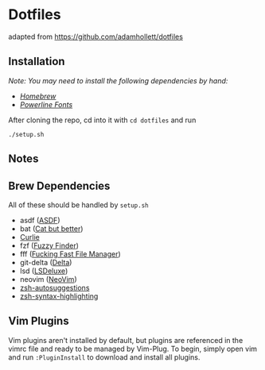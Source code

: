 # Dotfiles

adapted from https://github.com/adamhollett/dotfiles

## Installation

*Note: You may need to install the following dependencies by hand:*
- *[Homebrew](https://brew.sh/)*
- *[Powerline Fonts](https://github.com/powerline/fonts)*

After cloning the repo, cd into it with `cd dotfiles` and run

    ./setup.sh

## Notes

## Brew Dependencies
All of these should be handled by `setup.sh`
- asdf ([ASDF](https://github.com/asdf-vm/asdf))
- bat ([Cat but better](https://github.com/sharkdp/bat))
- [Curlie](https://github.com/rs/curlie)
- fzf ([Fuzzy Finder](https://github.com/junegunn/fzf))
- fff ([Fucking Fast File Manager](https://github.com/dylanaraps/fff))
- git-delta ([Delta](https://github.com/dandavison/delta))
- lsd ([LSDeluxe](https://github.com/Peltoche/lsd))
- neovim ([NeoVim](https://neovim.io/))
- [zsh-autosuggestions](https://github.com/zsh-users/zsh-autosuggestions)
- [zsh-syntax-highlighting](https://github.com/zsh-users/zsh-syntax-highlighting)

## Vim Plugins

Vim plugins aren't installed by default, but plugins are referenced in the vimrc file and ready to be managed by Vim-Plug.
To begin, simply open vim and run `:PluginInstall` to download and install all plugins.
